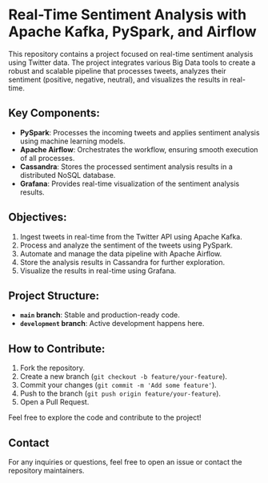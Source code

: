 # Real-Time Sentiment Analysis with Apache Kafka, PySpark, and Airflow

This repository contains a project focused on real-time sentiment analysis using Twitter data. The project integrates various Big Data tools to create a robust and scalable pipeline that processes tweets, analyzes their sentiment (positive, negative, neutral), and visualizes the results in real-time.

## Key Components:
- **PySpark**: Processes the incoming tweets and applies sentiment analysis using machine learning models.
- **Apache Airflow**: Orchestrates the workflow, ensuring smooth execution of all processes.
- **Cassandra**: Stores the processed sentiment analysis results in a distributed NoSQL database.
- **Grafana**: Provides real-time visualization of the sentiment analysis results.

## Objectives:
1. Ingest tweets in real-time from the Twitter API using Apache Kafka.
2. Process and analyze the sentiment of the tweets using PySpark.
3. Automate and manage the data pipeline with Apache Airflow.
4. Store the analysis results in Cassandra for further exploration.
5. Visualize the results in real-time using Grafana.

## Project Structure:
- **`main` branch**: Stable and production-ready code.
- **`development` branch**: Active development happens here.

## How to Contribute:
1. Fork the repository.
2. Create a new branch (`git checkout -b feature/your-feature`).
3. Commit your changes (`git commit -m 'Add some feature'`).
4. Push to the branch (`git push origin feature/your-feature`).
5. Open a Pull Request.

Feel free to explore the code and contribute to the project!

## Contact
For any inquiries or questions, feel free to open an issue or contact the repository maintainers.

